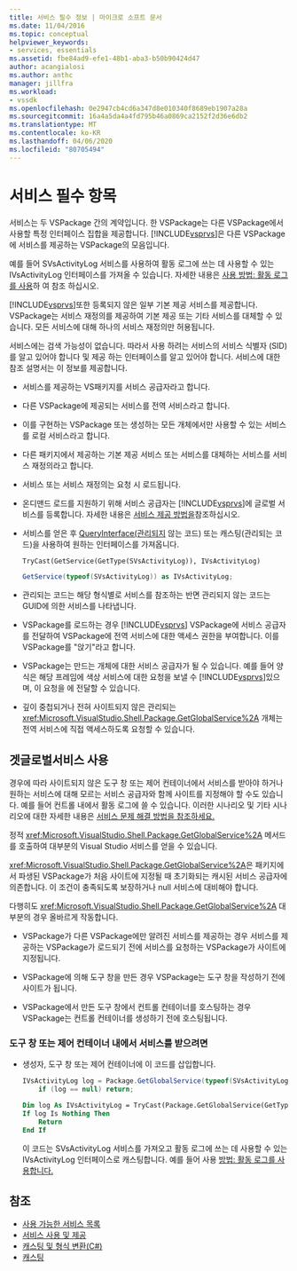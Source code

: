 ```yaml
---
title: 서비스 필수 정보 | 마이크로 소프트 문서
ms.date: 11/04/2016
ms.topic: conceptual
helpviewer_keywords:
- services, essentials
ms.assetid: fbe84ad9-efe1-48b1-aba3-b50b90424d47
author: acangialosi
ms.author: anthc
manager: jillfra
ms.workload:
- vssdk
ms.openlocfilehash: 0e2947cb4cd6a347d8e010340f8689eb1907a28a
ms.sourcegitcommit: 16a4a5da4a4fd795b46a0869ca2152f2d36e6db2
ms.translationtype: MT
ms.contentlocale: ko-KR
ms.lasthandoff: 04/06/2020
ms.locfileid: "80705494"
---
```

# <a name="service-essentials"></a>서비스 필수 항목
서비스는 두 VSPackage 간의 계약입니다. 한 VSPackage는 다른 VSPackage에서 사용할 특정 인터페이스 집합을 제공합니다. [!INCLUDE[vsprvs](../../code-quality/includes/vsprvs_md.md)]은 다른 VSPackage에 서비스를 제공하는 VSPackage의 모음입니다.

 예를 들어 SVsActivityLog 서비스를 사용하여 활동 로그에 쓰는 데 사용할 수 있는 IVsActivityLog 인터페이스를 가져올 수 있습니다. 자세한 내용은 [사용 방법: 활동 로그를 사용](../../extensibility/how-to-use-the-activity-log.md)하 여 참조 하십시오.

 [!INCLUDE[vsprvs](../../code-quality/includes/vsprvs_md.md)]또한 등록되지 않은 일부 기본 제공 서비스를 제공합니다. VSPackage는 서비스 재정의를 제공하여 기본 제공 또는 기타 서비스를 대체할 수 있습니다. 모든 서비스에 대해 하나의 서비스 재정의만 허용됩니다.

 서비스에는 검색 가능성이 없습니다. 따라서 사용 하려는 서비스의 서비스 식별자 (SID)를 알고 있어야 합니다 및 제공 하는 인터페이스를 알고 있어야 합니다. 서비스에 대한 참조 설명서는 이 정보를 제공합니다.

- 서비스를 제공하는 VS패키지를 서비스 공급자라고 합니다.

- 다른 VSPackage에 제공되는 서비스를 전역 서비스라고 합니다.

- 이를 구현하는 VSPackage 또는 생성하는 모든 개체에서만 사용할 수 있는 서비스를 로컬 서비스라고 합니다.

- 다른 패키지에서 제공하는 기본 제공 서비스 또는 서비스를 대체하는 서비스를 서비스 재정의라고 합니다.

- 서비스 또는 서비스 재정의는 요청 시 로드됩니다.

- 온디맨드 로드를 지원하기 위해 서비스 공급자는 [!INCLUDE[vsprvs](../../code-quality/includes/vsprvs_md.md)]에 글로벌 서비스를 등록합니다. 자세한 내용은 [서비스 제공 방법을](../../extensibility/how-to-provide-a-service.md)참조하십시오.

- 서비스를 얻은 후 [QueryInterface(관리되지](/cpp/atl/queryinterface) 않는 코드) 또는 캐스팅(관리되는 코드)을 사용하여 원하는 인터페이스를 가져옵니다.

  ```vb
  TryCast(GetService(GetType(SVsActivityLog)), IVsActivityLog)
  ```

  ```csharp
  GetService(typeof(SVsActivityLog)) as IVsActivityLog;
  ```

- 관리되는 코드는 해당 형식별로 서비스를 참조하는 반면 관리되지 않는 코드는 GUID에 의한 서비스를 나타냅니다.

- VSPackage를 로드하는 경우 [!INCLUDE[vsprvs](../../code-quality/includes/vsprvs_md.md)] VSPackage에 서비스 공급자를 전달하여 VSPackage에 전역 서비스에 대한 액세스 권한을 부여합니다. 이를 VSPackage를 "앉기"라고 합니다.

- VSPackage는 만드는 개체에 대한 서비스 공급자가 될 수 있습니다. 예를 들어 양식은 해당 프레임에 색상 서비스에 대한 요청을 보낼 수 [!INCLUDE[vsprvs](../../code-quality/includes/vsprvs_md.md)]있으며, 이 요청을 에 전달할 수 있습니다.

- 깊이 중첩되거나 전혀 사이트되지 않은 관리되는 <xref:Microsoft.VisualStudio.Shell.Package.GetGlobalService%2A> 개체는 전역 서비스에 직접 액세스하도록 요청할 수 있습니다.

<a name="how-to-use-getglobalservice"></a>

## <a name="use-getglobalservice"></a>겟글로벌서비스 사용

경우에 따라 사이트되지 않은 도구 창 또는 제어 컨테이너에서 서비스를 받아야 하거나 원하는 서비스에 대해 모르는 서비스 공급자와 함께 사이트를 지정해야 할 수도 있습니다. 예를 들어 컨트롤 내에서 활동 로그에 쓸 수 있습니다. 이러한 시나리오 및 기타 시나리오에 대한 자세한 내용은 [서비스 문제 해결 방법을 참조하세요.](../../extensibility/how-to-troubleshoot-services.md)

정적 <xref:Microsoft.VisualStudio.Shell.Package.GetGlobalService%2A> 메서드를 호출하여 대부분의 Visual Studio 서비스를 얻을 수 있습니다.

<xref:Microsoft.VisualStudio.Shell.Package.GetGlobalService%2A>은 패키지에서 파생된 VSPackage가 처음 사이트에 지정될 때 초기화되는 캐시된 서비스 공급자에 의존합니다. 이 조건이 충족되도록 보장하거나 null 서비스에 대비해야 합니다.

다행히도 <xref:Microsoft.VisualStudio.Shell.Package.GetGlobalService%2A> 대부분의 경우 올바르게 작동합니다.

- VSPackage가 다른 VSPackage에만 알려진 서비스를 제공하는 경우 서비스를 제공하는 VSPackage가 로드되기 전에 서비스를 요청하는 VSPackage가 사이트에 지정됩니다.

- VSPackage에 의해 도구 창을 만든 경우 VSPackage는 도구 창을 작성하기 전에 사이트가 됩니다.

- VSPackage에서 만든 도구 창에서 컨트롤 컨테이너를 호스팅하는 경우 VSPackage는 컨트롤 컨테이너를 생성하기 전에 호스팅됩니다.

### <a name="to-get-a-service-from-within-a-tool-window-or-control-container"></a>도구 창 또는 제어 컨테이너 내에서 서비스를 받으려면

- 생성자, 도구 창 또는 제어 컨테이너에 이 코드를 삽입합니다.

    ```csharp
    IVsActivityLog log = Package.GetGlobalService(typeof(SVsActivityLog)) as IVsActivityLog;
        if (log == null) return;
    ```

    ```vb
    Dim log As IVsActivityLog = TryCast(Package.GetGlobalService(GetType(SVsActivityLog)), IVsActivityLog)
    If log Is Nothing Then
        Return
    End If
    ```

    이 코드는 SVsActivityLog 서비스를 가져오고 활동 로그에 쓰는 데 사용할 수 있는 IVsActivityLog 인터페이스로 캐스팅합니다. 예를 들어 사용 [방법: 활동 로그를 사용합니다.](../../extensibility/how-to-use-the-activity-log.md)

## <a name="see-also"></a>참조

- [사용 가능한 서비스 목록](../../extensibility/internals/list-of-available-services.md)
- [서비스 사용 및 제공](../../extensibility/using-and-providing-services.md)
- [캐스팅 및 형식 변환(C#)](/dotnet/csharp/programming-guide/types/casting-and-type-conversions)
- [캐스팅](/cpp/cpp/casting)
